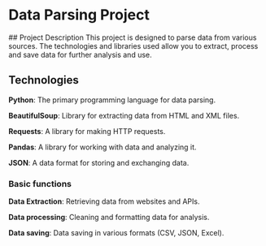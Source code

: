 <h1>              Data Parsing Project</h1> 
## Project Description
This project is designed to parse data from various sources. The technologies and libraries used allow you to extract, process and save data for further analysis and use.

## Technologies  
**Python**: The primary programming language for data parsing.

**BeautifulSoup**: Library for extracting data from HTML and XML files.

**Requests**: A library for making HTTP requests.

**Pandas**: A library for working with data and analyzing it.

**JSON**: A data format for storing and exchanging data.

### Basic functions

**Data Extraction**: Retrieving data from websites and APIs.

**Data processing**: Cleaning and formatting data for analysis.

**Data saving**: Data saving in various formats (CSV, JSON, Excel).
